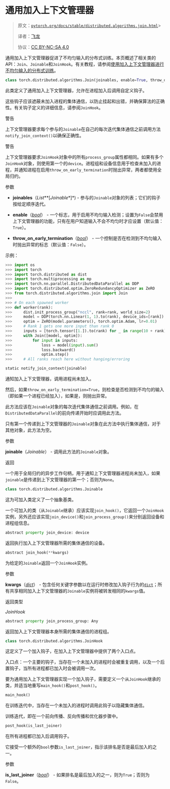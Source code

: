 # 通用加入上下文管理器

> 原文：[`pytorch.org/docs/stable/distributed.algorithms.join.html`](https://pytorch.org/docs/stable/distributed.algorithms.join.html)> 
>
> 译者：[飞龙](https://github.com/wizardforcel)
>
> 协议：[CC BY-NC-SA 4.0](http://creativecommons.org/licenses/by-nc-sa/4.0/)


通用加入上下文管理器促进了不均匀输入的分布式训练。本页概述了相关类的 API：`Join`、`Joinable`和`JoinHook`。有关教程，请参阅[使用加入上下文管理器进行不均匀输入的分布式训练](https://pytorch.org/tutorials/advanced/generic_join.html)。

```py
class torch.distributed.algorithms.Join(joinables, enable=True, throw_on_early_termination=False, **kwargs)
```

此类定义了通用加入上下文管理器，允许在进程加入后调用自定义钩子。

这些钩子应该遮蔽未加入进程的集体通信，以防止挂起和出错，并确保算法的正确性。有关钩子定义的详细信息，请参阅`JoinHook`。

警告

上下文管理器要求每个参与的`Joinable`在自己的每次迭代集体通信之前调用方法`notify_join_context()`以确保正确性。

警告

上下文管理器要求`JoinHook`对象中的所有`process_group`属性都相同。如果有多个`JoinHook`对象，则使用第一个的`device`。进程组和设备信息用于检查未加入的进程，并通知进程在启用`throw_on_early_termination`时抛出异常，两者都使用全局归约。

参数

+   **joinables**（*List***[*Joinable**]*) - 参与的`Joinable`对象的列表；它们的钩子按给定顺序迭代。

+   **enable**（[*bool*](https://docs.python.org/3/library/functions.html#bool "(in Python v3.12)")） - 一个标志，用于启用不均匀输入检测；设置为`False`会禁用上下文管理器的功能，只有在用户知道输入不会不均匀时才应设置（默认值：`True`）。

+   **throw_on_early_termination**（[*bool*](https://docs.python.org/3/library/functions.html#bool "(in Python v3.12)")） - 一个控制是否在检测到不均匀输入时抛出异常的标志（默认值：`False`）。

示例：

```py
>>> import os
>>> import torch
>>> import torch.distributed as dist
>>> import torch.multiprocessing as mp
>>> import torch.nn.parallel.DistributedDataParallel as DDP
>>> import torch.distributed.optim.ZeroRedundancyOptimizer as ZeRO
>>> from torch.distributed.algorithms.join import Join
>>>
>>> # On each spawned worker
>>> def worker(rank):
>>>     dist.init_process_group("nccl", rank=rank, world_size=2)
>>>     model = DDP(torch.nn.Linear(1, 1).to(rank), device_ids=[rank])
>>>     optim = ZeRO(model.parameters(), torch.optim.Adam, lr=0.01)
>>>     # Rank 1 gets one more input than rank 0
>>>     inputs = [torch.tensor([1.]).to(rank) for _ in range(10 + rank)]
>>>     with Join([model, optim]):
>>>         for input in inputs:
>>>             loss = model(input).sum()
>>>             loss.backward()
>>>             optim.step()
>>>     # All ranks reach here without hanging/erroring 
```

```py
static notify_join_context(joinable)
```

通知加入上下文管理器，调用进程尚未加入。

然后，如果`throw_on_early_termination=True`，则检查是否检测到不均匀的输入（即如果一个进程已经加入），如果是，则抛出异常。

此方法应该在`Joinable`对象的每次迭代集体通信之前调用。例如，在`DistributedDataParallel`的前向传递开始时应调用此方法。

只有第一个传递到上下文管理器的`Joinable`对象在此方法中执行集体通信，对于其他对象，此方法为空。

参数

**joinable**（*Joinable*） - 调用此方法的`Joinable`对象。

返回

一个用于全局归约的异步工作句柄，用于通知上下文管理器进程尚未加入，如果`joinable`是传递到上下文管理器的第一个；否则为`None`。

```py
class torch.distributed.algorithms.Joinable
```

这为可加入类定义了一个抽象基类。

一个可加入的类（从`Joinable`继承）应该实现`join_hook()`，它返回一个`JoinHook`实例，另外还应该实现`join_device()`和`join_process_group()`来分别返回设备和进程组信息。

```py
abstract property join_device: device
```

返回执行加入上下文管理器所需的集体通信的设备。

```py
abstract join_hook(**kwargs)
```

为给定的`Joinable`返回一个`JoinHook`实例。

参数

**kwargs**（[*dict*](https://docs.python.org/3/library/stdtypes.html#dict "(in Python v3.12)")） - 包含任何关键字参数以在运行时修改加入钩子行为的[`dict`](https://docs.python.org/3/library/stdtypes.html#dict "(in Python v3.12)")；所有共享相同加入上下文管理器的`Joinable`实例将被转发相同的`kwargs`值。

返回类型

*JoinHook*

```py
abstract property join_process_group: Any
```

返回加入上下文管理器本身所需的集体通信的进程组。

```py
class torch.distributed.algorithms.JoinHook
```

这定义了一个加入钩子，在加入上下文管理器中提供了两个入口点。

入口点：一个主要的钩子，当存在一个未加入的进程时会被重复调用，以及一个后置钩子，当所有进程都已加入时会被调用一次。

要为通用加入上下文管理器实现一个加入钩子，需要定义一个从`JoinHook`继承的类，并适当地重写`main_hook()`和`post_hook()`。

```py
main_hook()
```

在训练迭代中，当存在一个未加入的进程时调用此钩子以隐藏集体通信。

训练迭代，即在一个前向传播、反向传播和优化器步骤中。

```py
post_hook(is_last_joiner)
```

在所有进程都已加入后调用钩子。

它接受一个额外的`bool`参数`is_last_joiner`，指示该排名是否是最后加入的之一。

参数

**is_last_joiner**（[*bool*](https://docs.python.org/3/library/functions.html#bool "(in Python v3.12)")） - 如果排名是最后加入的之一，则为`True`；否则为`False`。
